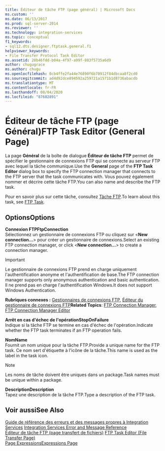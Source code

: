 ```yaml
---
title: Éditeur de tâche FTP (page général) | Microsoft Docs
ms.custom: ''
ms.date: 06/13/2017
ms.prod: sql-server-2014
ms.reviewer: ''
ms.technology: integration-services
ms.topic: conceptual
f1_keywords:
- sql12.dts.designer.ftptask.general.f1
helpviewer_keywords:
- File Transfer Protocol Task Editor
ms.assetid: 28b46fdd-b04a-4f97-a99f-883f5735a6d9
author: chugugrace
ms.author: chugu
ms.openlocfilehash: 0cb4ffe2fa44e76890f6b70912f84dbcaa8f2cd0
ms.sourcegitcommit: ad4d92dce894592a259721a1571b1d8736abacdb
ms.translationtype: MT
ms.contentlocale: fr-FR
ms.lasthandoff: 08/04/2020
ms.locfileid: "87602891"
---
```

# <a name="ftp-task-editor-general-page"></a><span data-ttu-id="cc0a1-102">Éditeur de tâche FTP (page Général)</span><span class="sxs-lookup"><span data-stu-id="cc0a1-102">FTP Task Editor (General Page)</span></span>
  <span data-ttu-id="cc0a1-103">La page **Général** de la boîte de dialogue **Éditeur de tâche FTP** permet de spécifier le gestionnaire de connexions FTP qui se connecte au serveur FTP avec lequel la tâche communique.</span><span class="sxs-lookup"><span data-stu-id="cc0a1-103">Use the **General** page of the **FTP Task Editor** dialog box to specify the FTP connection manager that connects to the FTP server that the task communicates with.</span></span> <span data-ttu-id="cc0a1-104">Vous pouvez également nommer et décrire cette tâche FTP.</span><span class="sxs-lookup"><span data-stu-id="cc0a1-104">You can also name and describe the FTP task.</span></span>  
  
 <span data-ttu-id="cc0a1-105">Pour en savoir plus sur cette tâche, consultez [Tâche FTP](control-flow/ftp-task.md).</span><span class="sxs-lookup"><span data-stu-id="cc0a1-105">To learn about this task, see [FTP Task](control-flow/ftp-task.md).</span></span>  
  
## <a name="options"></a><span data-ttu-id="cc0a1-106">Options</span><span class="sxs-lookup"><span data-stu-id="cc0a1-106">Options</span></span>  
 <span data-ttu-id="cc0a1-107">**Connexion FTP**</span><span class="sxs-lookup"><span data-stu-id="cc0a1-107">**FtpConnection**</span></span>  
 <span data-ttu-id="cc0a1-108">Sélectionnez un gestionnaire de connexions FTP ou cliquez sur \<**New connection...**> pour créer un gestionnaire de connexions.</span><span class="sxs-lookup"><span data-stu-id="cc0a1-108">Select an existing FTP connection manager, or click \<**New connection...**> to create a connection manager.</span></span>  
  
> [!IMPORTANT]  
>  <span data-ttu-id="cc0a1-109">Le gestionnaire de connexions FTP prend en charge uniquement l'authentification anonyme et l'authentification de base.</span><span class="sxs-lookup"><span data-stu-id="cc0a1-109">The FTP connection manager supports only anonymous authentication and basic authentication.</span></span> <span data-ttu-id="cc0a1-110">Il ne prend pas en charge l'authentification Windows.</span><span class="sxs-lookup"><span data-stu-id="cc0a1-110">It does not support Windows Authentication.</span></span>  
  
 <span data-ttu-id="cc0a1-111">**Rubriques connexes :** [Gestionnaires de connexions FTP](connection-manager/ftp-connection-manager.md), [Éditeur du gestionnaire de connexions FTP](../../2014/integration-services/ftp-connection-manager-editor.md)</span><span class="sxs-lookup"><span data-stu-id="cc0a1-111">**Related Topics**: [FTP Connection Manager](connection-manager/ftp-connection-manager.md), [FTP Connection Manager Editor](../../2014/integration-services/ftp-connection-manager-editor.md)</span></span>  
  
 <span data-ttu-id="cc0a1-112">**Arrêt en cas d'échec de l'opération**</span><span class="sxs-lookup"><span data-stu-id="cc0a1-112">**StopOnFailure**</span></span>  
 <span data-ttu-id="cc0a1-113">Indique si la tâche FTP se termine en cas d'échec de l'opération.</span><span class="sxs-lookup"><span data-stu-id="cc0a1-113">Indicate whether the FTP task terminates if an FTP operation fails.</span></span>  
  
 <span data-ttu-id="cc0a1-114">**Nom**</span><span class="sxs-lookup"><span data-stu-id="cc0a1-114">**Name**</span></span>  
 <span data-ttu-id="cc0a1-115">Fournit un nom unique pour la tâche FTP.</span><span class="sxs-lookup"><span data-stu-id="cc0a1-115">Provide a unique name for the FTP task.</span></span> <span data-ttu-id="cc0a1-116">Ce nom sert d'étiquette à l'icône de la tâche.</span><span class="sxs-lookup"><span data-stu-id="cc0a1-116">This name is used as the label in the task icon.</span></span>  
  
> [!NOTE]  
>  <span data-ttu-id="cc0a1-117">Les noms de tâche doivent être uniques dans un package.</span><span class="sxs-lookup"><span data-stu-id="cc0a1-117">Task names must be unique within a package.</span></span>  
  
 <span data-ttu-id="cc0a1-118">**Description**</span><span class="sxs-lookup"><span data-stu-id="cc0a1-118">**Description**</span></span>  
 <span data-ttu-id="cc0a1-119">Tapez une description de la tâche FTP.</span><span class="sxs-lookup"><span data-stu-id="cc0a1-119">Type a description of the FTP task.</span></span>  
  
## <a name="see-also"></a><span data-ttu-id="cc0a1-120">Voir aussi</span><span class="sxs-lookup"><span data-stu-id="cc0a1-120">See Also</span></span>  
 <span data-ttu-id="cc0a1-121">[Guide de référence des erreurs et des messages propres à Integration Services](../../2014/integration-services/integration-services-error-and-message-reference.md) </span><span class="sxs-lookup"><span data-stu-id="cc0a1-121">[Integration Services Error and Message Reference](../../2014/integration-services/integration-services-error-and-message-reference.md) </span></span>  
 <span data-ttu-id="cc0a1-122">[Éditeur de tâche FTP &#40;page transfert de fichiers&#41;](../../2014/integration-services/ftp-task-editor-file-transfer-page.md) </span><span class="sxs-lookup"><span data-stu-id="cc0a1-122">[FTP Task Editor &#40;File Transfer Page&#41;](../../2014/integration-services/ftp-task-editor-file-transfer-page.md) </span></span>  
 [<span data-ttu-id="cc0a1-123">Page Expressions</span><span class="sxs-lookup"><span data-stu-id="cc0a1-123">Expressions Page</span></span>](expressions/expressions-page.md)  
  
  
